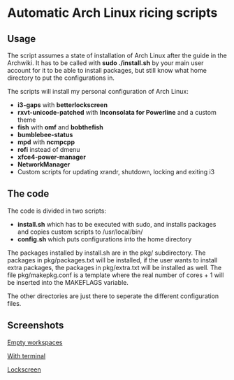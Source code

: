 # Automatic Arch Linux ricing scripts

## Usage
The script assumes a state of installation of Arch Linux after the guide in the Archwiki.
It has to be called with **sudo ./install.sh** by your main user account for it to be able to
install packages, but still know what home directory to put the configurations in.

The scripts will install my personal configuration of Arch Linux:
* **i3-gaps** with **betterlockscreen**
* **rxvt-unicode-patched** with **Inconsolata for Powerline** and a custom theme
* **fish** with **omf** and **bobthefish**
* **bumblebee-status**
* **mpd** with **ncmpcpp**
* **rofi** instead of dmenu
* **xfce4-power-manager**
* **NetworkManager**
* Custom scripts for updating xrandr, shutdown, locking and exiting i3

## The code
The code is divided in two scripts: 
* **install.sh** which has to be executed with sudo, and installs packages and copies custom scripts to /usr/local/bin/
* **config.sh** which puts configurations into the home directory

The packages installed by install.sh are in the pkg/ subdirectory. 
The packages in pkg/packages.txt will be installed, if the user wants to install extra packages, 
the packages in pkg/extra.txt will be installed as well. The file pkg/makepkg.conf is a template where the real number of cores + 1 will be inserted into the MAKEFLAGS variable.

The other directories are just there to seperate the different configuration files.

## Screenshots

[Empty workspaces](img/empty.png)

[With terminal](img/full.png)

[Lockscreen](img/lock.png)
